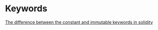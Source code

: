 # Keywords

[The difference between the constant and immutable keywords in solidity](what-is-the-difference-between-the-constant-and-immutable-keywords-in-solidity)